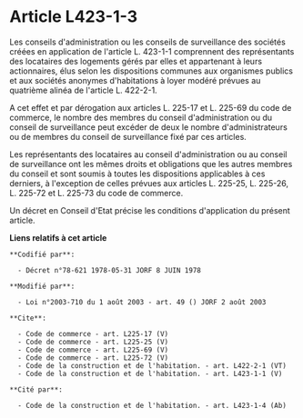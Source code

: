 # Article L423-1-3

Les conseils d'administration ou les conseils de surveillance des sociétés créées en application de l'article L. 423-1-1
comprennent des représentants des locataires des logements gérés par elles et appartenant à leurs actionnaires, élus selon
les dispositions communes aux organismes publics et aux sociétés anonymes d'habitations à loyer modéré prévues au quatrième
alinéa de l'article L. 422-2-1. 

A cet effet et par dérogation aux articles L. 225-17 et L. 225-69 du code de commerce, le nombre des membres du conseil
d'administration ou du conseil de surveillance peut excéder de deux le nombre d'administrateurs ou de membres du conseil de
surveillance fixé par ces articles. 

Les représentants des locataires au conseil d'administration ou au conseil de surveillance ont les mêmes droits et
obligations que les autres membres du conseil et sont soumis à toutes les dispositions applicables à ces derniers, à
l'exception de celles prévues aux articles L. 225-25, L. 225-26, L. 225-72 et L. 225-73 du code de commerce. 

Un décret en Conseil d'Etat précise les conditions d'application du présent article.

**Liens relatifs à cet article**

	**Codifié par**:

	  - Décret n°78-621 1978-05-31 JORF 8 JUIN 1978

	**Modifié par**:

	  - Loi n°2003-710 du 1 août 2003 - art. 49 () JORF 2 août 2003

	**Cite**:

	  - Code de commerce - art. L225-17 (V)
	  - Code de commerce - art. L225-25 (V)
	  - Code de commerce - art. L225-69 (V)
	  - Code de commerce - art. L225-72 (V)
	  - Code de la construction et de l'habitation. - art. L422-2-1 (VT)
	  - Code de la construction et de l'habitation. - art. L423-1-1 (V)

	**Cité par**:

	  - Code de la construction et de l'habitation. - art. L423-1-4 (Ab)
